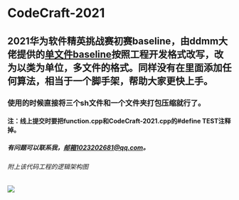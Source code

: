 CodeCraft-2021
======
## 2021华为软件精英挑战赛初赛baseline，由ddmm大佬提供的[单文件baseline](https://paste.ubuntu.com/p/jx4PjcK7fN/)按照工程开发格式改写，改为以类为单位，多文件的格式。同样没有在里面添加任何算法，相当于一个脚手架，帮助大家更快上手。
### 使用的时候直接将三个sh文件和一个文件夹打包压缩就行了。
#### 注：线上提交时要把function.cpp和CodeCraft-2021.cpp的#define TEST注释掉。
##### 有问题可以联系我，邮箱1023202681@qq.com。
###### 附上该代码工程的逻辑架构图
![](https://img-blog.csdnimg.cn/20210316204104816.png) 
